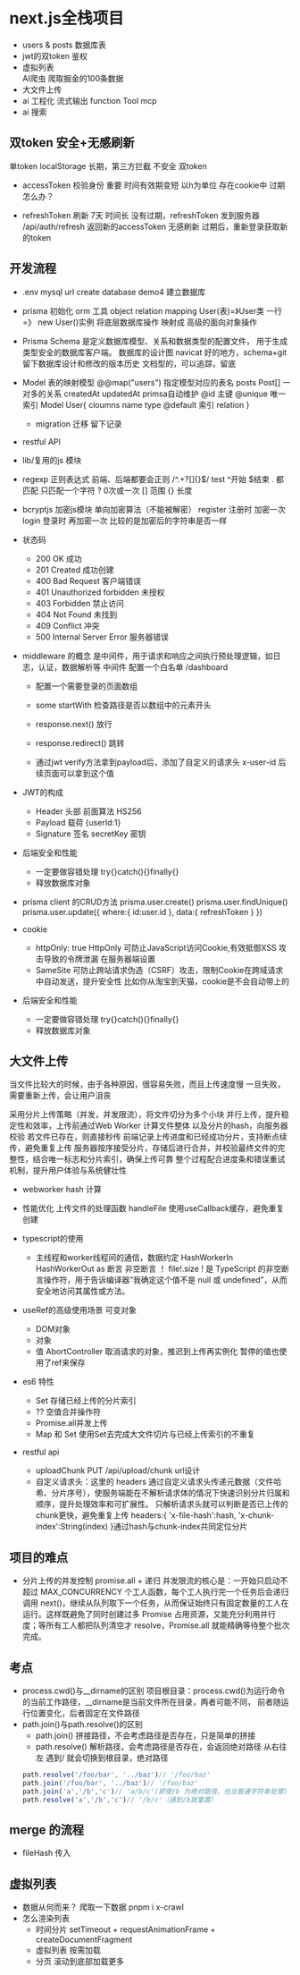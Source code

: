 # next.js全栈项目

- users & posts 数据库表
- jwt的双token  鉴权
- 虚拟列表  
    AI爬虫 爬取掘金的100条数据
- 大文件上传
- ai 工程化
    流式输出
    function Tool
    mcp
- ai 搜索

## 双token 安全+无感刷新
单token  localStorage 长期，第三方拦截 不安全
双token
  - accessToken 校验身份 重要 时间有效期变短 以h为单位 存在cookie中
      过期怎么办？

  - refreshToken 刷新 7天 时间长
      没有过期，refreshToken 发到服务器  /api/auth/refresh
      返回新的accessToken 无感刷新
      过期后，重新登录获取新的token


## 开发流程
- .env
  mysql url
  create database demo4 建立数据库
- prisma 初始化
    orm 工具
    object relation mapping
    User(表)=》User类
    一行    =》 new User()实例
    将底层数据库操作 映射成 高级的面向对象操作
- Prisma Schema 是定义数据库模型、关系和数据类型的配置文件，
用于生成类型安全的数据库客户端。
    数据库的设计图
    navicat 好的地方，schema+git留下数据库设计和修改的版本历史
    文档型的，可以追踪，留底

- Model 表的映射模型
    @@map("users")  指定模型对应的表名
    posts Post[] 一对多的关系
    createdAt updatedAt  primsa自动维护
    @id 主键 @unique 唯一索引
    Model User{
      cloumns name type @default
      索引
      relation
    }

    - migration 迁移
        留下记录

- restful API
- lib/复用的js 模块
- regexp 正则表达式
    前端、后端都要会正则
    /^.+?[]{}$/ test
    ^开始  $结束
    . 都匹配 只匹配一个字符
    ? 0次或一次
    [] 范围
    {} 长度
- bcryptjs 加密js模块 单向加密算法（不能被解密）
    register 注册时 加密一次
    login 登录时 再加密一次
    比较的是加密后的字符串是否一样
- 状态码
    - 200 OK  成功
    - 201 Created 成功创建
    - 400 Bad Request 客户端错误
    - 401 Unauthorized forbidden 未授权
    - 403 Forbidden 禁止访问
    - 404 Not Found 未找到
    - 409 Conflict 冲突
    - 500 Internal Server Error 服务器错误

- middleware 的概念
    是中间件，用于请求和响应之间执行预处理逻辑，如日志，认证，数据解析等
    中间件 配置一个白名单
    /dashboard 
    - 配置一个需要登录的页面数组
    - some startWith 检查路径是否以数组中的元素开头
    - response.next() 放行
    - response.redirect() 跳转

    - 通过jwt verify方法拿到payload后，添加了自定义的请求头
        x-user-id
        后续页面可以拿到这个值
- JWT的构成
    - Header 头部
        前面算法 HS256
    - Payload 载荷
        {userId:1}
    - Signature 签名
        secretKey 密钥

- 后端安全和性能
    - 一定要做容错处理
        try{}catch(){}finally{}
    - 释放数据库对象
- prisma client 的CRUD方法
    prisma.user.create()
    prisma.user.findUnique()
    prisma.user.update({
      where:{
        id:user.id
      },
      data:{
        refreshToken
      }
    })

- cookie
    - httpOnly: true
        HttpOnly 可防止JavaScript访问Cookie,有效抵御XSS 攻击导致的令牌泄漏
        在服务器端设置
    - SameSite
        可防止跨站请求伪造（CSRF）攻击，限制Cookie在跨域请求中自动发送，提升安全性
        比如你从淘宝到天猫，cookie是不会自动带上的

- 后端安全和性能
    - 一定要做容错处理
     try{}catch(){}finally{}
    - 释放数据库对象

## 大文件上传
当文件比较大的时候，由于各种原因，很容易失败，而且上传速度慢
一旦失败，需要重新上传，会让用户沮丧

采用分片上传策略（并发，并发限流），将文件切分为多个小块
并行上传，提升稳定性和效率，上传前通过Web Worker 计算文件整体
以及分片的hash，向服务器校验
若文件已存在，则直接秒传
前端记录上传进度和已经成功分片，支持断点续传，避免重复上传
服务器按序接受分片，存储后进行合并，并校验最终文件的完整性，结合唯一标志和分片索引，确保上传可靠
整个过程配合进度条和错误重试机制，提升用户体验与系统健壮性

- webworker hash 计算
- 性能优化
    上传文件的处理函数 handleFile 使用useCallback缓存，避免重复创建
- typescript的使用
    - 主线程和worker线程间的通信，数据约定
    HashWorkerIn
    HashWorkerOut
    as 断言
    非空断言 ！  file!.size
        ! 是 TypeScript 的非空断言操作符，用于告诉编译器“我确定这个值不是 null 或 undefined”，从而安全地访问其属性或方法。

- useRef的高级使用场景
    可变对象
    - DOM对象
    - 对象
    - 值
    AbortController 取消请求的对象，推迟到上传再实例化
    暂停的值也使用了ref来保存

- es6 特性
    - Set 存储已经上传的分片索引
    - ?? 空值合并操作符
    - Promise.all并发上传
    - Map 和 Set
        使用Set去完成大文件切片与已经上传索引的不重复

- restful api
    - uploadChunk  PUT /api/upload/chunk  url设计
    - 自定义请求头：这里的 headers 通过自定义请求头传递元数据（文件哈希、分片序号），使服务端能在不解析请求体的情况下快速识别分片归属和顺序，提升处理效率和可扩展性。
        只解析请求头就可以判断是否已上传的chunk更快，避免重复上传
         headers:{
        'x-file-hash':hash,
        'x-chunk-index':String(index)
        }通过hash与chunk-index共同定位分片

## 项目的难点
- 分片上传的并发控制
    promise.all + 递归
    并发限流的核心是：一开始只启动不超过 MAX_CONCURRENCY 个工人函数，每个工人执行完一个任务后会递归调用 next()，继续从队列取下一个任务，从而保证始终只有固定数量的工人在运行。这样既避免了同时创建过多 Promise 占用资源，又能充分利用并行度；等所有工人都把队列清空才 resolve，Promise.all 就能精确等待整个批次完成。


## 考点
- process.cwd()与__dirname的区别
项目根目录：process.cwd()为运行命令的当前工作路径，__dirname是当前文件所在目录，两者可能不同，
前者随运行位置变化，后者固定在文件路径
- path.join()与path.resolve()的区别
    - path.join()
        拼接路径，不会考虑路径是否存在，只是简单的拼接
    - path.resolve()
        解析路径，会考虑路径是否存在，会返回绝对路径
        从右往左 遇到/ 就会切换到根目录，绝对路径
    ```js
    path.resolve('/foo/bar', '../baz')// '/foo/baz'
    path.join('/foo/bar', '../baz')// '/foo/baz'
    path.join('a','/b','c')// 'a/b/c'(即使/b 为绝对路径，也当普通字符串处理)
    path.resolve('a','/b','c')// '/b/c'（遇到/b就重置）  
    ```

## merge 的流程
- fileHash 传入


## 虚拟列表
- 数据从何而来？
    爬取一下数据
    pnpm i x-crawl
- 怎么渲染列表
    - 时间分片
        setTimeout + requestAnimationFrame + createDocumentFragment
    - 虚拟列表
        按需加载
    - 分页
        滚动到底部加载更多
